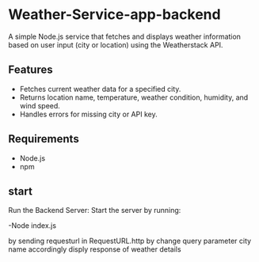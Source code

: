 # Weather-Service-app-backend

A simple Node.js service that fetches and displays weather information based on user input (city or location) using the Weatherstack API.

## Features

- Fetches current weather data for a specified city.
- Returns location name, temperature, weather condition, humidity, and wind speed.
- Handles errors for missing city or API key.

## Requirements

- Node.js
- npm

## start

Run the Backend Server: Start the server by running:

-Node index.js

by sending requesturl in RequestURL.http by change query parameter city name accordingly disply response of weather details
